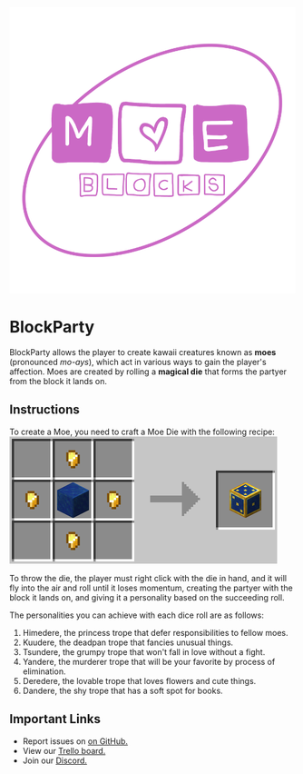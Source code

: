 ![BlockParty](./src/main/resources/block_party.png)
# BlockParty
BlockParty allows the player to create kawaii creatures known as **moes** (pronounced
_mo-ays_), which act in various ways to gain the player's affection. Moes are
created by rolling a **magical die** that forms the partyer from the block it lands on.

## Instructions
To create a Moe, you need to craft a Moe Die with the following recipe:
![Moe Die Recipe](./src/main/resources/dice.png)

To throw the die, the player must right click with the die in hand, and it
will fly into the air and roll until it loses momentum, creating the partyer with
the block it lands on, and giving it a personality based on the succeeding roll.

The personalities you can achieve with each dice roll are as follows:
1. Himedere, the princess trope that defer responsibilities to fellow moes.
2. Kuudere, the deadpan trope that fancies unusual things.
3. Tsundere, the grumpy trope that won't fall in love without a fight.
4. Yandere, the murderer trope that will be your favorite by process of elimination.
5. Deredere, the lovable trope that loves flowers and cute things.
6. Dandere, the shy trope that has a soft spot for books.

## Important Links
* Report issues on [on GitHub.](https://github.com/Akrivus/BlockParty/issues)
* View our [Trello board.](https://trello.com/b/3G3TjQyi/block_party)
* Join our [Discord.](https://discord.gg/vYvScHx)